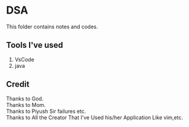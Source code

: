 # DSA 
This folder contains notes and codes.

## Tools I've used 
1) VsCode
2) java

## Credit
Thanks to God. <br>
Thanks to Mom. <br>
Thanks to Piyush Sir failures etc.<br>
Thanks to All the Creator That I've Used his/her Application Like vim,etc. <br>